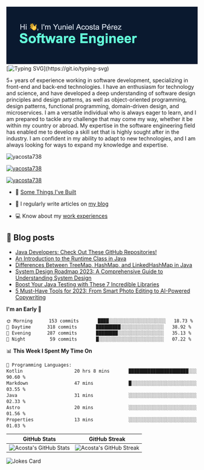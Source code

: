 [![MasterHead](assets/github-banner.png)](https://github.com/yacosta738)
[![Typing SVG](https://readme-typing-svg.herokuapp.com?font=Fira+Code&pause=1000&color=64FFDA&width=435&lines=If+I+cannot+do+great+things%2C;+I+can+do+small+things+in+a+great+way.)](https://git.io/typing-svg)

5+ years of experience working in software development, specializing in front-end and back-end technologies. I have an enthusiasm for technology and science, and have developed a deep understanding of software design principles and design patterns, as well as object-oriented programming, design patterns, functional programming, domain-driven design, and microservices. I am a versatile individual who is always eager to learn, and I am prepared to tackle any challenge that may come my way, whether it be within my country or abroad. My expertise in the software engineering field has enabled me to develop a skill set that is highly sought after in the industry. I am confident in my ability to adapt to new technologies, and I am always looking for ways to expand my knowledge and expertise.

<p style="text-align: left;"> <img src="https://komarev.com/ghpvc/?username=yacosta738&label=Profile%20views&color=64ffda&style=plastic&label=PROFILE+VIEWS" alt="yacosta738" /> </p>

<p style="text-align: left;"> <a href="https://github.com/ryo-ma/github-profile-trophy"><img src="https://github-profile-trophy.vercel.app/?username=yacosta738" alt="yacosta738" /></a> </p>

<p style="text-align: left;"> <a href="https://twitter.com/yacosta738" target="blank"><img src="https://img.shields.io/twitter/follow/yacosta738?logo=twitter&style=for-the-badge" alt="yacosta738" /></a> </p>


- :satellite: [Some Things I’ve Built](https://www.yunielacosta.com/#projects)

- :memo: I regularly write articles on [my blog](https://www.yunielacosta.com/blog)

- :computer: Know about my [work experiences](https://www.yunielacosta.com/#jobs)

## :memo: Blog posts

<!-- BLOG-POST-LIST:START -->
- [Java Developers: Check Out These GitHub Repositories!](https://yunielacosta.com/blog/java-developers-check-out-these-github-repositories/)
- [An Introduction to the Runtime Class in Java](https://yunielacosta.com/blog/an-introduction-to-the-runtime-class-in-java/)
- [Differences Between TreeMap, HashMap, and LinkedHashMap in Java](https://yunielacosta.com/blog/differences-between-treemap-hashmap-and-linkedhashmap-in-java/)
- [System Design Roadmap 2023: A Comprehensive Guide to Understanding System Design](https://yunielacosta.com/blog/system-design-roadmap-2023-a-comprehensive-guide-to-understanding-system-design/)
- [Boost Your Java Testing with These 7 Incredible Libraries](https://yunielacosta.com/blog/boost-your-java-testing-with-these-7-incredible-libraries/)
- [5 Must-Have Tools for 2023: From Smart Photo Editing to AI-Powered Copywriting](https://yunielacosta.com/blog/5-must-have-tools-for-2023-from-smart-photo-editing-to-ai-powered-copywriting/)
<!-- BLOG-POST-LIST:END -->

<!--START_SECTION:waka-->
**I'm an Early 🐤** 

```text
🌞 Morning      153 commits       ████░░░░░░░░░░░░░░░░░░░░░   18.73 % 
🌆 Daytime      318 commits       █████████░░░░░░░░░░░░░░░░   38.92 % 
🌃 Evening      287 commits       ████████░░░░░░░░░░░░░░░░░   35.13 % 
🌙 Night         59 commits       █░░░░░░░░░░░░░░░░░░░░░░░░   07.22 % 

```


📊 **This Week I Spent My Time On** 

```text
💬 Programming Languages: 
Kotlin                   20 hrs 8 mins       ██████████████████████░░░   90.60 % 
Markdown                 47 mins             █░░░░░░░░░░░░░░░░░░░░░░░░   03.55 % 
Java                     31 mins             ░░░░░░░░░░░░░░░░░░░░░░░░░   02.33 % 
Astro                    20 mins             ░░░░░░░░░░░░░░░░░░░░░░░░░   01.56 % 
Properties               13 mins             ░░░░░░░░░░░░░░░░░░░░░░░░░   01.03 % 

```


<!--END_SECTION:waka-->


| GitHub Stats  | GitHub Streak           |
| ------- | ---------------- |
| ![Acosta's GitHub Stats](https://github-stats-profile.vercel.app/api?username=yacosta738&show_icons=true&locale=en&theme=vue-dark)    | ![Acosta's GitHub Streak](https://github-readme-streak-stats.herokuapp.com/?user=yacosta738&theme=vue-dark) |

![Jokes Card](https://readme-jokes.vercel.app/api?theme=vue-dark)
